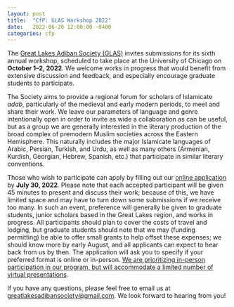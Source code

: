 ```yaml
---
layout: post
title:  "CfP: GLAS Workshop 2022"
date:   2022-06-20 12:00:00 -0400
categories: cfp
---
```


The [Great Lakes Adiban Society (GLAS)](https://greatlakesadiban.github.io/) invites submissions for its sixth annual workshop, scheduled to take place at the University of Chicago on **October 1–2, 2022**. We welcome works in progress that would benefit from extensive discussion and feedback, and especially encourage graduate students to participate.

The Society aims to provide a regional forum for scholars of Islamicate *adab*, particularly of the medieval and early modern periods, to meet and share their work. We leave our parameters of language and genre intentionally open in order to invite as wide a collaboration as can be useful, but as a group we are generally interested in the literary production of the broad complex of premodern Muslim societies across the Eastern Hemisphere. This naturally includes the major Islamicate languages of Arabic, Persian, Turkish, and Urdu, as well as many others (Armenian, Kurdish, Georgian, Hebrew, Spanish, etc.) that participate in similar literary conventions.

Those who wish to participate can apply by filling out our [online application](https://forms.gle/dVA3hgpNAxzUsFhE6) by **July 30, 2022**. Please note that each accepted participant will be given 45 minutes to present and discuss their work; because of this, we have limited space and may have to turn down some submissions if we receive too many. In such an event, preference will generally be given to graduate students, junior scholars based in the Great Lakes region, and works in progress. All participants should plan to cover the costs of travel and lodging, but graduate students should note that we may (funding permitting) be able to offer small grants to help offset these expenses; we should know more by early August, and all applicants can expect to hear back from us by then. The application will ask you to specify if your preferred format is online or in-person. <u>We are prioritizing in-person participation in our program, but will accommodate a limited number of virtual presentations</u>.

If you have any questions, please feel free to email us at greatlakesadibansociety@gmail.com. We look forward to hearing from you!